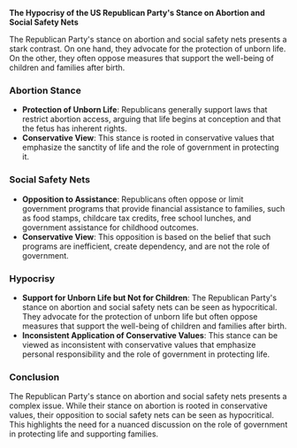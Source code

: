 **The Hypocrisy of the US Republican Party's Stance on Abortion and Social Safety Nets**

The Republican Party's stance on abortion and social safety nets presents a stark contrast. On one hand, they advocate for the protection of unborn life. On the other, they often oppose measures that support the well-being of children and families after birth.

### Abortion Stance

- **Protection of Unborn Life**: Republicans generally support laws that restrict abortion access, arguing that life begins at conception and that the fetus has inherent rights.
- **Conservative View**: This stance is rooted in conservative values that emphasize the sanctity of life and the role of government in protecting it.

### Social Safety Nets

- **Opposition to Assistance**: Republicans often oppose or limit government programs that provide financial assistance to families, such as food stamps, childcare tax credits, free school lunches, and government assistance for childhood outcomes.
- **Conservative View**: This opposition is based on the belief that such programs are inefficient, create dependency, and are not the role of government.

### Hypocrisy

- **Support for Unborn Life but Not for Children**: The Republican Party's stance on abortion and social safety nets can be seen as hypocritical. They advocate for the protection of unborn life but often oppose measures that support the well-being of children and families after birth.
- **Inconsistent Application of Conservative Values**: This stance can be viewed as inconsistent with conservative values that emphasize personal responsibility and the role of government in protecting life.

### Conclusion

The Republican Party's stance on abortion and social safety nets presents a complex issue. While their stance on abortion is rooted in conservative values, their opposition to social safety nets can be seen as hypocritical. This highlights the need for a nuanced discussion on the role of government in protecting life and supporting families.